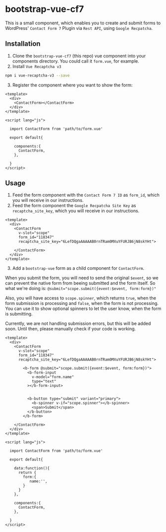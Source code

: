 # bootstrap-vue-cf7

This is a small component, which enables you to create and submit forms to WordPress' `Contact Form 7` Plugin via `Rest API`, using `Google Recpatcha`.

## Installation

1. Clone the `bootstrap-vue-cf7` (this repo) vue component into your components directory. You could call it `form.vue`, for example.
2. Install `Vue Recaptcha v3`

```bash
npm i vue-recaptcha-v3 --save
```

3. Register the component where you want to show the form:

```vue
<template>
  <div>
    <ContactForm></ContactForm>
  </div>
</template>

<script lang="js">

  import ContactForm from 'path/to/form.vue'

  export default{

    components:{
      ContactForm,
    },
    
  }
</script>
```

## Usage

1. Feed the form component with the `Contact Form 7 ID` as `form_id`, which you will receive in our instructions.
2. Feed the form component the `Google Recpatcha Site Key` as `recaptcha_site_key`, which you will receive in our instructions.

```vue
<template>
  <div>
    <ContactForm
      v-slot="scope"
      form_id="118347"
      recaptcha_site_key="6LefDQgaAAAAAB0rnTRam0MXuYFURJB6jN8skYHt">

    </ContactForm>
  </div>
</template>
```

3. Add a `bootstrap-vue` form as a child component for `ContactForm`.

When you submit the form, you will need to send the original `$event`, so we can prevent the native form from beeing submitted and the form itself. So what we're doing is: `@submit="scope.submit({event:$event, form:form})"`

Also, you will have access to `scope.spinner`, which returns `true`, when the form submission is processing and `false`, when the form is not processing. You can use it to show optional spinners to let the user know, when the form is submitting.

Currently, we are not handling submission errors, but this will be added soon. Until then, please manually check if your code is working.

```vue
<template>
  <div>
    <ContactForm
      v-slot="scope"
      form_id="118347"
      recaptcha_site_key="6LefDQgaAAAAAB0rnTRam0MXuYFURJB6jN8skYHt">

        <b-form @submit="scope.submit({event:$event, form:form})">
          <b-form-input
            v-model="form.name"
            type="text"
          ></b-form-input>


          <b-button type="submit" variant="primary">
            <b-spinner v-if="scope.spinner"></b-spinner>
            <span>Submit</span>
          </b-button>
        </b-form>

    </ContactForm>
  </div>
</template>

<script lang="js">

  import ContactForm from 'path/to/form.vue'

  export default{
  
    data:function(){
      return {
        form:{
           name:'',
        }
      }
    },

    components:{
      ContactForm,
    },
    
  }
</script>
```
